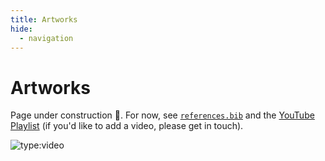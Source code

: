 ```yaml
---
title: Artworks
hide:
  - navigation
---
```


# Artworks

Page under construction 🚧. For now, see [`references.bib`](https://github.com/Intelligent-Instruments-Lab/tolvera/blob/main/references.bib) and the [YouTube Playlist](https://www.youtube.com/embed/ahSXjnYHZLU?&list=PL8bdQleKUA1vNez5gw-pfQB21Q1-vHn3x) (if you'd like to add a video, please get in touch).

![type:video](https://www.youtube.com/embed/ahSXjnYHZLU?&list=PL8bdQleKUA1vNez5gw-pfQB21Q1-vHn3x)

